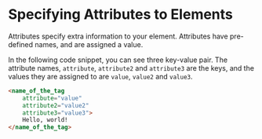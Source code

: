 # Specifying Attributes to Elements

Attributes specify extra information to your element. Attributes have pre-defined names, and are assigned a value.

In the following code snippet, you can see three key-value pair. The attribute names, `attribute`, `attribute2` and `attribute3` are the keys, and the values they are assigned to are `value`, `value2` and `value3`.

```html
<name_of_the_tag
    attribute="value"
    attribute2="value2"
    attribute3="value3">
    Hello, world!
</name_of_the_tag>
```
